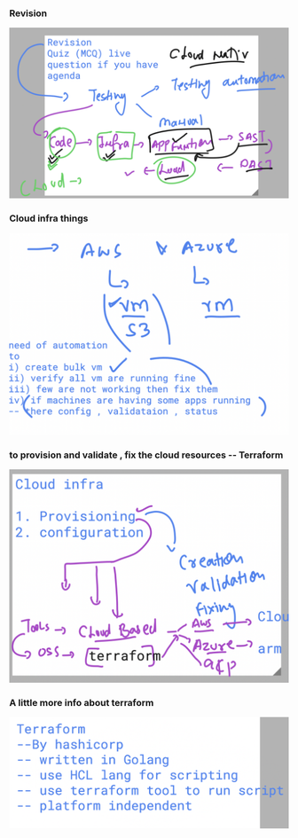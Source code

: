 ### Revision 

<img src="rev1.png">

### Cloud infra things

<img src="cloudi.png">

### to provision and validate , fix the cloud resources -- Terraform 

<img src="tf1.png">

### A little more info about terraform 

<img src="tf2.png">

